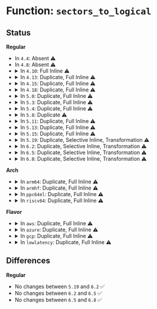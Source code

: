 # Function: <code>sectors_to_logical</code>

## Status
<b>Regular</b>
<ul>
<li>
In <code>4.4</code>: Absent ⚠️
</li>
<li>
In <code>4.8</code>: Absent ⚠️
</li>
<li>
<details>
<summary>In <code>4.10</code>: Full Inline ⚠️</summary>

**Collision:** Unique Static

**Inline:** Full

**Transformation:** False

**Instances:**

```
In drivers/scsi/sd_zbc.c (ffffffff81648577)
Location: drivers/scsi/sd.h:171
Inline: True
Inline callers:
  - drivers/scsi/sd_zbc.c:sd_zbc_unlock_zone
  - drivers/scsi/sd_zbc.c:sd_zbc_setup_write_cmnd
  - drivers/scsi/sd_zbc.c:sd_zbc_setup_reset_cmnd
  - drivers/scsi/sd_zbc.c:sd_zbc_setup_report_cmnd
```
</details>
</li>
<li>
<details>
<summary>In <code>4.13</code>: Duplicate, Full Inline ⚠️</summary>

**Collision:** Static Duplication

**Inline:** Full

**Transformation:** False

**Instances:**

```
In drivers/scsi/sd.c (ffffffff81658358)
Location: drivers/scsi/sd.h:187
Inline: True
Inline callers:
  - drivers/scsi/sd.c:sd_completed_bytes
```
```
In drivers/scsi/sd_zbc.c (ffffffff8165d266)
Location: drivers/scsi/sd.h:187
Inline: True
Inline callers:
  - drivers/scsi/sd_zbc.c:sd_zbc_write_unlock_zone
  - drivers/scsi/sd_zbc.c:sd_zbc_write_lock_zone
  - drivers/scsi/sd_zbc.c:sd_zbc_setup_reset_cmnd
  - drivers/scsi/sd_zbc.c:sd_zbc_setup_report_cmnd
```
</details>
</li>
<li>
<details>
<summary>In <code>4.15</code>: Duplicate, Full Inline ⚠️</summary>

**Collision:** Static Duplication

**Inline:** Full

**Transformation:** False

**Instances:**

```
In drivers/scsi/sd.c (ffffffff816c3ff8)
Location: drivers/scsi/sd.h:188
Inline: True
Inline callers:
  - drivers/scsi/sd.c:sd_completed_bytes
```
```
In drivers/scsi/sd_zbc.c (ffffffff816c68c3)
Location: drivers/scsi/sd.h:188
Inline: True
Inline callers:
  - drivers/scsi/sd_zbc.c:sd_zbc_write_unlock_zone
  - drivers/scsi/sd_zbc.c:sd_zbc_write_lock_zone
  - drivers/scsi/sd_zbc.c:sd_zbc_setup_reset_cmnd
  - drivers/scsi/sd_zbc.c:sd_zbc_setup_report_cmnd
```
</details>
</li>
<li>
<details>
<summary>In <code>4.18</code>: Duplicate, Full Inline ⚠️</summary>

**Collision:** Static Duplication

**Inline:** Full

**Transformation:** False

**Instances:**

```
In drivers/scsi/sd.c (ffffffff81700570)
Location: drivers/scsi/sd.h:187
Inline: True
Inline callers:
  - drivers/scsi/sd.c:sd_completed_bytes
```
```
In drivers/scsi/sd_zbc.c (ffffffff81702cbe)
Location: drivers/scsi/sd.h:187
Inline: True
Inline callers:
  - drivers/scsi/sd_zbc.c:sd_zbc_setup_reset_cmnd
  - drivers/scsi/sd_zbc.c:sd_zbc_setup_report_cmnd
```
</details>
</li>
<li>
<details>
<summary>In <code>5.0</code>: Duplicate, Full Inline ⚠️</summary>

**Collision:** Static Duplication

**Inline:** Full

**Transformation:** False

**Instances:**

```
In drivers/scsi/sd.c (ffffffff81723340)
Location: drivers/scsi/sd.h:186
Inline: True
Inline callers:
  - drivers/scsi/sd.c:sd_completed_bytes
```
```
In drivers/scsi/sd_zbc.c (ffffffff81725698)
Location: drivers/scsi/sd.h:186
Inline: True
Inline callers:
  - drivers/scsi/sd_zbc.c:sd_zbc_setup_reset_cmnd
  - drivers/scsi/sd_zbc.c:sd_zbc_report_zones
```
</details>
</li>
<li>
<details>
<summary>In <code>5.3</code>: Duplicate, Full Inline ⚠️</summary>

**Collision:** Static Duplication

**Inline:** Full

**Transformation:** False

**Instances:**

```
In drivers/scsi/sd.c (ffffffff8175e98f)
Location: drivers/scsi/sd.h:186
Inline: True
Inline callers:
  - drivers/scsi/sd.c:sd_completed_bytes
  - drivers/scsi/sd.c:sd_init_command
  - drivers/scsi/sd.c:sd_init_command
  - drivers/scsi/sd.c:sd_init_command
  - drivers/scsi/sd.c:sd_init_command
  - drivers/scsi/sd.c:sd_init_command
  - drivers/scsi/sd.c:sd_init_command
  - drivers/scsi/sd.c:sd_setup_read_write_cmnd
  - drivers/scsi/sd.c:sd_setup_read_write_cmnd
  - drivers/scsi/sd.c:sd_setup_write_same10_cmnd
  - drivers/scsi/sd.c:sd_setup_write_same10_cmnd
  - drivers/scsi/sd.c:sd_setup_write_same16_cmnd
  - drivers/scsi/sd.c:sd_setup_write_same16_cmnd
```
```
In drivers/scsi/sd_zbc.c (ffffffff81760cf8)
Location: drivers/scsi/sd.h:186
Inline: True
Inline callers:
  - drivers/scsi/sd_zbc.c:sd_zbc_setup_reset_cmnd
  - drivers/scsi/sd_zbc.c:sd_zbc_report_zones
```
</details>
</li>
<li>
<details>
<summary>In <code>5.4</code>: Duplicate, Full Inline ⚠️</summary>

**Collision:** Static Duplication

**Inline:** Full

**Transformation:** False

**Instances:**

```
In drivers/scsi/sd.c (ffffffff8178292f)
Location: drivers/scsi/sd.h:186
Inline: True
Inline callers:
  - drivers/scsi/sd.c:sd_completed_bytes
  - drivers/scsi/sd.c:sd_init_command
  - drivers/scsi/sd.c:sd_init_command
  - drivers/scsi/sd.c:sd_init_command
  - drivers/scsi/sd.c:sd_init_command
  - drivers/scsi/sd.c:sd_init_command
  - drivers/scsi/sd.c:sd_init_command
  - drivers/scsi/sd.c:sd_setup_read_write_cmnd
  - drivers/scsi/sd.c:sd_setup_read_write_cmnd
  - drivers/scsi/sd.c:sd_setup_write_same10_cmnd
  - drivers/scsi/sd.c:sd_setup_write_same10_cmnd
  - drivers/scsi/sd.c:sd_setup_write_same16_cmnd
  - drivers/scsi/sd.c:sd_setup_write_same16_cmnd
```
```
In drivers/scsi/sd_zbc.c (ffffffff81784c99)
Location: drivers/scsi/sd.h:186
Inline: True
Inline callers:
  - drivers/scsi/sd_zbc.c:sd_zbc_setup_reset_cmnd
  - drivers/scsi/sd_zbc.c:sd_zbc_report_zones
```
</details>
</li>
<li>
<details>
<summary>In <code>5.8</code>: Duplicate ⚠️</summary>

```c
sector_t sectors_to_logical(struct scsi_device *sdev, sector_t sector);
```

**Collision:** Static Duplication

**Inline:** No

**Transformation:** False

**Instances:**

```
In drivers/scsi/sd.c (ffffffff818420e0)
Location: drivers/scsi/sd.h:192
Inline: False
Direct callers:
  - drivers/scsi/sd.c:sd_completed_bytes
  - drivers/scsi/sd.c:sd_setup_read_write_cmnd
  - drivers/scsi/sd.c:sd_setup_read_write_cmnd
  - drivers/scsi/sd.c:sd_setup_write_same_cmnd
  - drivers/scsi/sd.c:sd_setup_write_same_cmnd
  - drivers/scsi/sd.c:sd_setup_write_zeroes_cmnd
  - drivers/scsi/sd.c:sd_setup_write_zeroes_cmnd
  - drivers/scsi/sd.c:sd_setup_write_same10_cmnd
  - drivers/scsi/sd.c:sd_setup_write_same10_cmnd
  - drivers/scsi/sd.c:sd_setup_write_same16_cmnd
  - drivers/scsi/sd.c:sd_setup_write_same16_cmnd
  - drivers/scsi/sd.c:sd_setup_unmap_cmnd
  - drivers/scsi/sd.c:sd_setup_unmap_cmnd
```
```
In drivers/scsi/sd_zbc.c (ffffffff81848400)
Location: drivers/scsi/sd.h:192
Inline: False
Direct callers:
  - drivers/scsi/sd_zbc.c:sd_zbc_setup_zone_mgmt_cmnd
  - drivers/scsi/sd_zbc.c:sd_zbc_prepare_zone_append
  - drivers/scsi/sd_zbc.c:sd_zbc_report_zones
```
**Symbols:**

```
ffffffff818420e0-ffffffff818420f6: sectors_to_logical (STB_LOCAL)
ffffffff81848400-ffffffff81848416: sectors_to_logical (STB_LOCAL)
```
</details>
</li>
<li>
<details>
<summary>In <code>5.11</code>: Duplicate, Full Inline ⚠️</summary>

**Collision:** Static Duplication

**Inline:** Full

**Transformation:** False

**Instances:**

```
In drivers/scsi/sd.c (ffffffff81853274)
Location: drivers/scsi/sd.h:195
Inline: True
Inline callers:
  - drivers/scsi/sd.c:sd_completed_bytes
  - drivers/scsi/sd.c:sd_setup_read_write_cmnd
  - drivers/scsi/sd.c:sd_setup_read_write_cmnd
  - drivers/scsi/sd.c:sd_setup_write_same_cmnd
  - drivers/scsi/sd.c:sd_setup_write_same_cmnd
  - drivers/scsi/sd.c:sd_setup_write_zeroes_cmnd
  - drivers/scsi/sd.c:sd_setup_write_zeroes_cmnd
  - drivers/scsi/sd.c:sd_setup_write_same10_cmnd
  - drivers/scsi/sd.c:sd_setup_write_same10_cmnd
  - drivers/scsi/sd.c:sd_setup_write_same16_cmnd
  - drivers/scsi/sd.c:sd_setup_write_same16_cmnd
  - drivers/scsi/sd.c:sd_setup_unmap_cmnd
  - drivers/scsi/sd.c:sd_setup_unmap_cmnd
```
```
In drivers/scsi/sd_zbc.c (ffffffff818596a2)
Location: drivers/scsi/sd.h:195
Inline: True
Inline callers:
  - drivers/scsi/sd_zbc.c:sd_zbc_setup_zone_mgmt_cmnd
  - drivers/scsi/sd_zbc.c:sd_zbc_prepare_zone_append
  - drivers/scsi/sd_zbc.c:sd_zbc_report_zones
```
</details>
</li>
<li>
<details>
<summary>In <code>5.13</code>: Duplicate, Full Inline ⚠️</summary>

**Collision:** Static Duplication

**Inline:** Full

**Transformation:** False

**Instances:**

```
In drivers/scsi/sd.c (ffffffff81836c94)
Location: drivers/scsi/sd.h:195
Inline: True
Inline callers:
  - drivers/scsi/sd.c:sd_completed_bytes
  - drivers/scsi/sd.c:sd_init_command
  - drivers/scsi/sd.c:sd_init_command
  - drivers/scsi/sd.c:sd_setup_read_write_cmnd
  - drivers/scsi/sd.c:sd_setup_read_write_cmnd
  - drivers/scsi/sd.c:sd_setup_write_same_cmnd
  - drivers/scsi/sd.c:sd_setup_write_same_cmnd
  - drivers/scsi/sd.c:sd_setup_write_same10_cmnd
  - drivers/scsi/sd.c:sd_setup_write_same10_cmnd
  - drivers/scsi/sd.c:sd_setup_write_same16_cmnd
  - drivers/scsi/sd.c:sd_setup_write_same16_cmnd
  - drivers/scsi/sd.c:sd_setup_unmap_cmnd
  - drivers/scsi/sd.c:sd_setup_unmap_cmnd
```
```
In drivers/scsi/sd_zbc.c (ffffffff8183c3a2)
Location: drivers/scsi/sd.h:195
Inline: True
Inline callers:
  - drivers/scsi/sd_zbc.c:sd_zbc_setup_zone_mgmt_cmnd
  - drivers/scsi/sd_zbc.c:sd_zbc_prepare_zone_append
  - drivers/scsi/sd_zbc.c:sd_zbc_report_zones
```
</details>
</li>
<li>
<details>
<summary>In <code>5.15</code>: Duplicate, Full Inline ⚠️</summary>

**Collision:** Static Duplication

**Inline:** Full

**Transformation:** False

**Instances:**

```
In drivers/scsi/sd.c (ffffffff818c4489)
Location: drivers/scsi/sd.h:195
Inline: True
Inline callers:
  - drivers/scsi/sd.c:sd_completed_bytes
  - drivers/scsi/sd.c:sd_init_command
  - drivers/scsi/sd.c:sd_init_command
  - drivers/scsi/sd.c:sd_init_command
  - drivers/scsi/sd.c:sd_init_command
  - drivers/scsi/sd.c:sd_init_command
  - drivers/scsi/sd.c:sd_init_command
  - drivers/scsi/sd.c:sd_setup_read_write_cmnd
  - drivers/scsi/sd.c:sd_setup_read_write_cmnd
  - drivers/scsi/sd.c:sd_setup_write_same10_cmnd
  - drivers/scsi/sd.c:sd_setup_write_same10_cmnd
  - drivers/scsi/sd.c:sd_setup_write_same16_cmnd
  - drivers/scsi/sd.c:sd_setup_write_same16_cmnd
```
```
In drivers/scsi/sd_zbc.c (ffffffff818c8cdf)
Location: drivers/scsi/sd.h:195
Inline: True
Inline callers:
  - drivers/scsi/sd_zbc.c:sd_zbc_setup_zone_mgmt_cmnd
  - drivers/scsi/sd_zbc.c:sd_zbc_prepare_zone_append
  - drivers/scsi/sd_zbc.c:sd_zbc_report_zones
```
</details>
</li>
<li>
<details>
<summary>In <code>5.19</code>: Duplicate, Selective Inline, Transformation ⚠️</summary>

```c
sector_t sectors_to_logical(struct scsi_device *sdev, sector_t sector);
```

**Collision:** Static Duplication

**Inline:** Selective

**Transformation:** True

**Instances:**

```
In drivers/scsi/sd.c (ffffffff81a10f0c)
Location: drivers/scsi/sd.h:220
Inline: True
Inline callers:
  - drivers/scsi/sd.c:sd_completed_bytes
  - drivers/scsi/sd.c:sd_init_command
  - drivers/scsi/sd.c:sd_init_command
  - drivers/scsi/sd.c:sd_init_command
  - drivers/scsi/sd.c:sd_init_command
  - drivers/scsi/sd.c:sd_setup_read_write_cmnd
  - drivers/scsi/sd.c:sd_setup_read_write_cmnd
  - drivers/scsi/sd.c:sd_setup_write_same10_cmnd
  - drivers/scsi/sd.c:sd_setup_write_same10_cmnd
  - drivers/scsi/sd.c:sd_setup_write_same16_cmnd
  - drivers/scsi/sd.c:sd_setup_write_same16_cmnd
```
```
In drivers/scsi/sd_zbc.c (ffffffff81a1623f)
Location: drivers/scsi/sd.h:220
Inline: True
Inline callers:
  - drivers/scsi/sd_zbc.c:sd_zbc_setup_zone_mgmt_cmnd
  - drivers/scsi/sd_zbc.c:sd_zbc_prepare_zone_append
  - drivers/scsi/sd_zbc.c:sd_zbc_report_zones
  - drivers/scsi/sd_zbc.c:sd_zbc_parse_report
  - drivers/scsi/sd_zbc.c:sd_zbc_parse_report
  - drivers/scsi/sd_zbc.c:sd_zbc_parse_report
Direct callers:
  - drivers/scsi/sd_zbc.c:sd_zbc_parse_report
  - drivers/scsi/sd_zbc.c:sd_zbc_parse_report
  - drivers/scsi/sd_zbc.c:sd_zbc_parse_report
```
**Symbols:**

```
ffffffff81a14ef0-ffffffff81a14f1b: sectors_to_logical (STB_LOCAL)
ffffffff81ed5df0-ffffffff81ed5e26: sectors_to_logical.cold (STB_LOCAL)
```
</details>
</li>
<li>
<details>
<summary>In <code>6.2</code>: Duplicate, Selective Inline, Transformation ⚠️</summary>

```c
sector_t sectors_to_logical(struct scsi_device *sdev, sector_t sector);
```

**Collision:** Static Duplication

**Inline:** Selective

**Transformation:** True

**Instances:**

```
In drivers/scsi/sd.c (ffffffff81b9117c)
Location: drivers/scsi/sd.h:220
Inline: True
Inline callers:
  - drivers/scsi/sd.c:sd_completed_bytes
  - drivers/scsi/sd.c:sd_init_command
  - drivers/scsi/sd.c:sd_init_command
  - drivers/scsi/sd.c:sd_init_command
  - drivers/scsi/sd.c:sd_init_command
  - drivers/scsi/sd.c:sd_setup_read_write_cmnd
  - drivers/scsi/sd.c:sd_setup_read_write_cmnd
  - drivers/scsi/sd.c:sd_setup_write_same10_cmnd
  - drivers/scsi/sd.c:sd_setup_write_same10_cmnd
  - drivers/scsi/sd.c:sd_setup_write_same16_cmnd
  - drivers/scsi/sd.c:sd_setup_write_same16_cmnd
```
```
In drivers/scsi/sd_zbc.c (ffffffff81b9700f)
Location: drivers/scsi/sd.h:220
Inline: True
Inline callers:
  - drivers/scsi/sd_zbc.c:sd_zbc_setup_zone_mgmt_cmnd
  - drivers/scsi/sd_zbc.c:sd_zbc_prepare_zone_append
  - drivers/scsi/sd_zbc.c:sd_zbc_report_zones
  - drivers/scsi/sd_zbc.c:sd_zbc_parse_report
  - drivers/scsi/sd_zbc.c:sd_zbc_parse_report
  - drivers/scsi/sd_zbc.c:sd_zbc_parse_report
Direct callers:
  - drivers/scsi/sd_zbc.c:sd_zbc_parse_report
  - drivers/scsi/sd_zbc.c:sd_zbc_parse_report
  - drivers/scsi/sd_zbc.c:sd_zbc_parse_report
```
**Symbols:**

```
ffffffff81b95b30-ffffffff81b95b5b: sectors_to_logical (STB_LOCAL)
ffffffff8209bf65-ffffffff8209bf9b: sectors_to_logical.cold (STB_LOCAL)
```
</details>
</li>
<li>
<details>
<summary>In <code>6.5</code>: Duplicate, Selective Inline, Transformation ⚠️</summary>

```c
sector_t sectors_to_logical(struct scsi_device *sdev, sector_t sector);
```

**Collision:** Static Duplication

**Inline:** Selective

**Transformation:** True

**Instances:**

```
In drivers/scsi/sd.c (ffffffff81be76ac)
Location: drivers/scsi/sd.h:220
Inline: True
Inline callers:
  - drivers/scsi/sd.c:sd_completed_bytes
  - drivers/scsi/sd.c:sd_init_command
  - drivers/scsi/sd.c:sd_init_command
  - drivers/scsi/sd.c:sd_init_command
  - drivers/scsi/sd.c:sd_init_command
  - drivers/scsi/sd.c:sd_setup_read_write_cmnd
  - drivers/scsi/sd.c:sd_setup_read_write_cmnd
  - drivers/scsi/sd.c:sd_setup_write_same10_cmnd
  - drivers/scsi/sd.c:sd_setup_write_same10_cmnd
  - drivers/scsi/sd.c:sd_setup_write_same16_cmnd
  - drivers/scsi/sd.c:sd_setup_write_same16_cmnd
```
```
In drivers/scsi/sd_zbc.c (ffffffff81bed5af)
Location: drivers/scsi/sd.h:220
Inline: True
Inline callers:
  - drivers/scsi/sd_zbc.c:sd_zbc_setup_zone_mgmt_cmnd
  - drivers/scsi/sd_zbc.c:sd_zbc_prepare_zone_append
  - drivers/scsi/sd_zbc.c:sd_zbc_report_zones
  - drivers/scsi/sd_zbc.c:sd_zbc_parse_report
  - drivers/scsi/sd_zbc.c:sd_zbc_parse_report
  - drivers/scsi/sd_zbc.c:sd_zbc_parse_report
Direct callers:
  - drivers/scsi/sd_zbc.c:sd_zbc_parse_report
  - drivers/scsi/sd_zbc.c:sd_zbc_parse_report
  - drivers/scsi/sd_zbc.c:sd_zbc_parse_report
```
**Symbols:**

```
ffffffff81bec0d0-ffffffff81bec0fb: sectors_to_logical (STB_LOCAL)
ffffffff8211cec6-ffffffff8211cefc: sectors_to_logical.cold (STB_LOCAL)
```
</details>
</li>
<li>
<details>
<summary>In <code>6.8</code>: Duplicate, Selective Inline, Transformation ⚠️</summary>

```c
sector_t sectors_to_logical(struct scsi_device *sdev, sector_t sector);
```

**Collision:** Static Duplication

**Inline:** Selective

**Transformation:** True

**Instances:**

```
In drivers/scsi/sd.c (ffffffff81c3cc1c)
Location: drivers/scsi/sd.h:221
Inline: True
Inline callers:
  - drivers/scsi/sd.c:sd_completed_bytes
  - drivers/scsi/sd.c:sd_init_command
  - drivers/scsi/sd.c:sd_init_command
  - drivers/scsi/sd.c:sd_init_command
  - drivers/scsi/sd.c:sd_init_command
  - drivers/scsi/sd.c:sd_setup_read_write_cmnd
  - drivers/scsi/sd.c:sd_setup_read_write_cmnd
  - drivers/scsi/sd.c:sd_setup_write_same10_cmnd
  - drivers/scsi/sd.c:sd_setup_write_same10_cmnd
  - drivers/scsi/sd.c:sd_setup_write_same16_cmnd
  - drivers/scsi/sd.c:sd_setup_write_same16_cmnd
```
```
In drivers/scsi/sd_zbc.c (ffffffff81c42caf)
Location: drivers/scsi/sd.h:221
Inline: True
Inline callers:
  - drivers/scsi/sd_zbc.c:sd_zbc_setup_zone_mgmt_cmnd
  - drivers/scsi/sd_zbc.c:sd_zbc_prepare_zone_append
  - drivers/scsi/sd_zbc.c:sd_zbc_report_zones
  - drivers/scsi/sd_zbc.c:sd_zbc_parse_report
  - drivers/scsi/sd_zbc.c:sd_zbc_parse_report
  - drivers/scsi/sd_zbc.c:sd_zbc_parse_report
Direct callers:
  - drivers/scsi/sd_zbc.c:sd_zbc_parse_report
  - drivers/scsi/sd_zbc.c:sd_zbc_parse_report
  - drivers/scsi/sd_zbc.c:sd_zbc_parse_report
```
**Symbols:**

```
ffffffff81c41790-ffffffff81c417bb: sectors_to_logical (STB_LOCAL)
ffffffff821fadde-ffffffff821fae14: sectors_to_logical.cold (STB_LOCAL)
```
</details>
</li>
</ul>
<b>Arch</b>
<ul>
<li>
<details>
<summary>In <code>arm64</code>: Duplicate, Full Inline ⚠️</summary>

**Collision:** Static Duplication

**Inline:** Full

**Transformation:** False

**Instances:**

```
In drivers/scsi/sd.c (ffff80001098957c)
Location: drivers/scsi/sd.h:186
Inline: True
Inline callers:
  - drivers/scsi/sd.c:sd_completed_bytes
  - drivers/scsi/sd.c:sd_init_command
  - drivers/scsi/sd.c:sd_init_command
  - drivers/scsi/sd.c:sd_init_command
  - drivers/scsi/sd.c:sd_init_command
  - drivers/scsi/sd.c:sd_init_command
  - drivers/scsi/sd.c:sd_init_command
  - drivers/scsi/sd.c:sd_setup_read_write_cmnd
  - drivers/scsi/sd.c:sd_setup_read_write_cmnd
  - drivers/scsi/sd.c:sd_setup_write_same10_cmnd
  - drivers/scsi/sd.c:sd_setup_write_same10_cmnd
  - drivers/scsi/sd.c:sd_setup_write_same16_cmnd
  - drivers/scsi/sd.c:sd_setup_write_same16_cmnd
```
```
In drivers/scsi/sd_zbc.c (ffff80001098b8ac)
Location: drivers/scsi/sd.h:186
Inline: True
Inline callers:
  - drivers/scsi/sd_zbc.c:sd_zbc_setup_reset_cmnd
  - drivers/scsi/sd_zbc.c:sd_zbc_report_zones
```
</details>
</li>
<li>
<details>
<summary>In <code>armhf</code>: Duplicate, Full Inline ⚠️</summary>

**Collision:** Static Duplication

**Inline:** Full

**Transformation:** False

**Instances:**

```
In drivers/scsi/sd.c (c0a5b6a4)
Location: drivers/scsi/sd.h:186
Inline: True
Inline callers:
  - drivers/scsi/sd.c:sd_completed_bytes
  - drivers/scsi/sd.c:sd_init_command
  - drivers/scsi/sd.c:sd_init_command
  - drivers/scsi/sd.c:sd_init_command
  - drivers/scsi/sd.c:sd_init_command
  - drivers/scsi/sd.c:sd_init_command
  - drivers/scsi/sd.c:sd_init_command
  - drivers/scsi/sd.c:sd_setup_read_write_cmnd
  - drivers/scsi/sd.c:sd_setup_read_write_cmnd
  - drivers/scsi/sd.c:sd_setup_write_same10_cmnd
  - drivers/scsi/sd.c:sd_setup_write_same10_cmnd
  - drivers/scsi/sd.c:sd_setup_write_same16_cmnd
  - drivers/scsi/sd.c:sd_setup_write_same16_cmnd
```
```
In drivers/scsi/sd_zbc.c (c0a5dbf4)
Location: drivers/scsi/sd.h:186
Inline: True
Inline callers:
  - drivers/scsi/sd_zbc.c:sd_zbc_setup_reset_cmnd
  - drivers/scsi/sd_zbc.c:sd_zbc_report_zones
```
</details>
</li>
<li>
<details>
<summary>In <code>ppc64el</code>: Duplicate, Full Inline ⚠️</summary>

**Collision:** Static Duplication

**Inline:** Full

**Transformation:** False

**Instances:**

```
In drivers/scsi/sd.c (c000000000a49714)
Location: drivers/scsi/sd.h:186
Inline: True
Inline callers:
  - drivers/scsi/sd.c:sd_completed_bytes
  - drivers/scsi/sd.c:sd_init_command
  - drivers/scsi/sd.c:sd_init_command
  - drivers/scsi/sd.c:sd_init_command
  - drivers/scsi/sd.c:sd_init_command
  - drivers/scsi/sd.c:sd_init_command
  - drivers/scsi/sd.c:sd_init_command
  - drivers/scsi/sd.c:sd_setup_read_write_cmnd
  - drivers/scsi/sd.c:sd_setup_read_write_cmnd
  - drivers/scsi/sd.c:sd_setup_write_same10_cmnd
  - drivers/scsi/sd.c:sd_setup_write_same10_cmnd
  - drivers/scsi/sd.c:sd_setup_write_same16_cmnd
  - drivers/scsi/sd.c:sd_setup_write_same16_cmnd
```
```
In drivers/scsi/sd_zbc.c (c000000000a4c5a0)
Location: drivers/scsi/sd.h:186
Inline: True
Inline callers:
  - drivers/scsi/sd_zbc.c:sd_zbc_setup_reset_cmnd
  - drivers/scsi/sd_zbc.c:sd_zbc_report_zones
```
</details>
</li>
<li>
<details>
<summary>In <code>riscv64</code>: Duplicate, Full Inline ⚠️</summary>

**Collision:** Static Duplication

**Inline:** Full

**Transformation:** False

**Instances:**

```
In drivers/scsi/sd.c (ffffffe0005ed81e)
Location: drivers/scsi/sd.h:186
Inline: True
Inline callers:
  - drivers/scsi/sd.c:sd_completed_bytes
  - drivers/scsi/sd.c:sd_init_command
  - drivers/scsi/sd.c:sd_init_command
  - drivers/scsi/sd.c:sd_init_command
  - drivers/scsi/sd.c:sd_init_command
  - drivers/scsi/sd.c:sd_init_command
  - drivers/scsi/sd.c:sd_init_command
  - drivers/scsi/sd.c:sd_setup_read_write_cmnd
  - drivers/scsi/sd.c:sd_setup_read_write_cmnd
  - drivers/scsi/sd.c:sd_setup_write_same10_cmnd
  - drivers/scsi/sd.c:sd_setup_write_same10_cmnd
  - drivers/scsi/sd.c:sd_setup_write_same16_cmnd
  - drivers/scsi/sd.c:sd_setup_write_same16_cmnd
```
```
In drivers/scsi/sd_zbc.c (ffffffe0005efe7a)
Location: drivers/scsi/sd.h:186
Inline: True
Inline callers:
  - drivers/scsi/sd_zbc.c:sd_zbc_setup_reset_cmnd
  - drivers/scsi/sd_zbc.c:sd_zbc_report_zones
```
</details>
</li>
</ul>
<b>Flavor</b>
<ul>
<li>
<details>
<summary>In <code>aws</code>: Duplicate, Full Inline ⚠️</summary>

**Collision:** Static Duplication

**Inline:** Full

**Transformation:** False

**Instances:**

```
In drivers/scsi/sd.c (ffffffff8173701f)
Location: drivers/scsi/sd.h:186
Inline: True
Inline callers:
  - drivers/scsi/sd.c:sd_completed_bytes
  - drivers/scsi/sd.c:sd_init_command
  - drivers/scsi/sd.c:sd_init_command
  - drivers/scsi/sd.c:sd_init_command
  - drivers/scsi/sd.c:sd_init_command
  - drivers/scsi/sd.c:sd_init_command
  - drivers/scsi/sd.c:sd_init_command
  - drivers/scsi/sd.c:sd_setup_read_write_cmnd
  - drivers/scsi/sd.c:sd_setup_read_write_cmnd
  - drivers/scsi/sd.c:sd_setup_write_same10_cmnd
  - drivers/scsi/sd.c:sd_setup_write_same10_cmnd
  - drivers/scsi/sd.c:sd_setup_write_same16_cmnd
  - drivers/scsi/sd.c:sd_setup_write_same16_cmnd
```
```
In drivers/scsi/sd_zbc.c (ffffffff81739389)
Location: drivers/scsi/sd.h:186
Inline: True
Inline callers:
  - drivers/scsi/sd_zbc.c:sd_zbc_setup_reset_cmnd
  - drivers/scsi/sd_zbc.c:sd_zbc_report_zones
```
</details>
</li>
<li>
<details>
<summary>In <code>azure</code>: Duplicate, Full Inline ⚠️</summary>

**Collision:** Static Duplication

**Inline:** Full

**Transformation:** False

**Instances:**

```
In drivers/scsi/sd.c (ffffffff81718cbf)
Location: drivers/scsi/sd.h:186
Inline: True
Inline callers:
  - drivers/scsi/sd.c:sd_completed_bytes
  - drivers/scsi/sd.c:sd_init_command
  - drivers/scsi/sd.c:sd_init_command
  - drivers/scsi/sd.c:sd_init_command
  - drivers/scsi/sd.c:sd_init_command
  - drivers/scsi/sd.c:sd_init_command
  - drivers/scsi/sd.c:sd_init_command
  - drivers/scsi/sd.c:sd_setup_read_write_cmnd
  - drivers/scsi/sd.c:sd_setup_read_write_cmnd
  - drivers/scsi/sd.c:sd_setup_write_same10_cmnd
  - drivers/scsi/sd.c:sd_setup_write_same10_cmnd
  - drivers/scsi/sd.c:sd_setup_write_same16_cmnd
  - drivers/scsi/sd.c:sd_setup_write_same16_cmnd
```
```
In drivers/scsi/sd_zbc.c (ffffffff8171b029)
Location: drivers/scsi/sd.h:186
Inline: True
Inline callers:
  - drivers/scsi/sd_zbc.c:sd_zbc_setup_reset_cmnd
  - drivers/scsi/sd_zbc.c:sd_zbc_report_zones
```
</details>
</li>
<li>
<details>
<summary>In <code>gcp</code>: Duplicate, Full Inline ⚠️</summary>

**Collision:** Static Duplication

**Inline:** Full

**Transformation:** False

**Instances:**

```
In drivers/scsi/sd.c (ffffffff817777af)
Location: drivers/scsi/sd.h:186
Inline: True
Inline callers:
  - drivers/scsi/sd.c:sd_completed_bytes
  - drivers/scsi/sd.c:sd_init_command
  - drivers/scsi/sd.c:sd_init_command
  - drivers/scsi/sd.c:sd_init_command
  - drivers/scsi/sd.c:sd_init_command
  - drivers/scsi/sd.c:sd_init_command
  - drivers/scsi/sd.c:sd_init_command
  - drivers/scsi/sd.c:sd_setup_read_write_cmnd
  - drivers/scsi/sd.c:sd_setup_read_write_cmnd
  - drivers/scsi/sd.c:sd_setup_write_same10_cmnd
  - drivers/scsi/sd.c:sd_setup_write_same10_cmnd
  - drivers/scsi/sd.c:sd_setup_write_same16_cmnd
  - drivers/scsi/sd.c:sd_setup_write_same16_cmnd
```
```
In drivers/scsi/sd_zbc.c (ffffffff81779b19)
Location: drivers/scsi/sd.h:186
Inline: True
Inline callers:
  - drivers/scsi/sd_zbc.c:sd_zbc_setup_reset_cmnd
  - drivers/scsi/sd_zbc.c:sd_zbc_report_zones
```
</details>
</li>
<li>
<details>
<summary>In <code>lowlatency</code>: Duplicate, Full Inline ⚠️</summary>

**Collision:** Static Duplication

**Inline:** Full

**Transformation:** False

**Instances:**

```
In drivers/scsi/sd.c (ffffffff817915cf)
Location: drivers/scsi/sd.h:186
Inline: True
Inline callers:
  - drivers/scsi/sd.c:sd_completed_bytes
  - drivers/scsi/sd.c:sd_init_command
  - drivers/scsi/sd.c:sd_init_command
  - drivers/scsi/sd.c:sd_init_command
  - drivers/scsi/sd.c:sd_init_command
  - drivers/scsi/sd.c:sd_init_command
  - drivers/scsi/sd.c:sd_init_command
  - drivers/scsi/sd.c:sd_setup_read_write_cmnd
  - drivers/scsi/sd.c:sd_setup_read_write_cmnd
  - drivers/scsi/sd.c:sd_setup_write_same10_cmnd
  - drivers/scsi/sd.c:sd_setup_write_same10_cmnd
  - drivers/scsi/sd.c:sd_setup_write_same16_cmnd
  - drivers/scsi/sd.c:sd_setup_write_same16_cmnd
```
```
In drivers/scsi/sd_zbc.c (ffffffff81793949)
Location: drivers/scsi/sd.h:186
Inline: True
Inline callers:
  - drivers/scsi/sd_zbc.c:sd_zbc_setup_reset_cmnd
  - drivers/scsi/sd_zbc.c:sd_zbc_report_zones
```
</details>
</li>
</ul>

## Differences
<b>Regular</b>
<ul>
<li>
No changes between <code>5.19</code> and <code>6.2</code> ✅
</li>
<li>
No changes between <code>6.2</code> and <code>6.5</code> ✅
</li>
<li>
No changes between <code>6.5</code> and <code>6.8</code> ✅
</li>
</ul>
